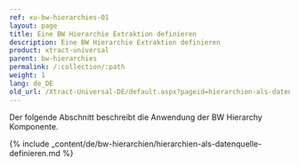 ```yaml
---
ref: xu-bw-hierarchies-01
layout: page
title: Eine BW Hierarchie Extraktion definieren
description: Eine BW Hierarchie Extraktion definieren
product: xtract-universal
parent: bw-hierarchies
permalink: /:collection/:path
weight: 1
lang: de_DE
old_url: /Xtract-Universal-DE/default.aspx?pageid=hierarchien-als-datenquelle-definieren
---
```


Der folgende Abschnitt beschreibt die Anwendung der BW Hierarchy Komponente.

{% include _content/de/bw-hierarchien/hierarchien-als-datenquelle-definieren.md %}


